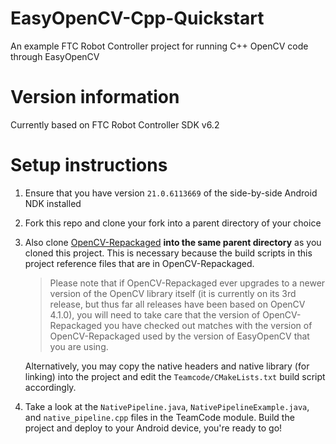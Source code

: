 # EasyOpenCV-Cpp-Quickstart

An example FTC Robot Controller project for running C++ OpenCV code through EasyOpenCV

# Version information

Currently based on FTC Robot Controller SDK v6.2

# Setup instructions

1. Ensure that you have version `21.0.6113669` of the side-by-side Android NDK installed
2. Fork this repo and clone your fork into a parent directory of your choice
3. Also clone [OpenCV-Repackaged](https://github.com/OpenFTC/OpenCV-Repackaged) **into the same parent directory** as you cloned this project. This is necessary because the build scripts in this project reference files that are in OpenCV-Repackaged.

    > Please note that if OpenCV-Repackaged ever upgrades to a newer version of the OpenCV library itself (it is currently on its 3rd release, but thus far all releases have been based on OpenCV 4.1.0), you will need to take care that the version of OpenCV-Repackaged you have checked out matches with the version of OpenCV-Repackaged used by the version of EasyOpenCV that you are using.

    Alternatively, you may copy the native headers and native library (for linking) into the project and edit the `Teamcode/CMakeLists.txt` build script accordingly.

4. Take a look at the `NativePipeline.java`, `NativePipelineExample.java`, and `native_pipeline.cpp` files in the TeamCode module. Build the project and deploy to your Android device, you're ready to go!
